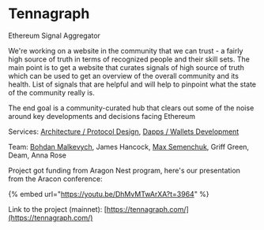 # Tennagraph

Ethereum Signal Aggregator

We're working on a website in the community that we can trust - a fairly high source of truth in terms of recognized people and their skill sets. The main point is to get a website that curates signals of high source of truth which can be used to get an overview of the overall community and its health. List of signals that are helpful and will help to pinpoint what the state of the community really is.

The end goal is a community-curated hub that clears out some of the noise around key developments and decisions facing Ethereum

Services: [Architecture / Protocol Design](../architecture-design-protocol/), [Dapps / Wallets Development](../dapps-wallets-development.md)

Team: [Bohdan Malkevych](../about/bohdan-malkevych.md), James Hancock, [Max Semenchuk](../about/max-semenchuk.md), Griff Green, Deam, Anna Rose

Project got funding from Aragon Nest program, here's our presentation from the Aracon conference:

{% embed url="https://youtu.be/DhMvMTwArXA?t=3964" %}



Link to the project \(mainnet\): [https://tennagraph.com/](https://tennagraph.com/)

